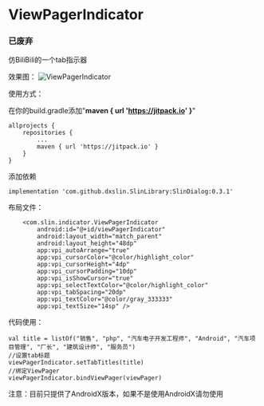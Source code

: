# ViewPagerIndicator

### 已废弃

仿BiliBili的一个tab指示器

效果图：
![ViewPagerIndicator](../img/ViewPagerIndicator.gif "ViewPagerIndicator")

使用方式：

在你的build.gradle添加"**maven { url 'https://jitpack.io' }**"

```
allprojects {
    repositories {
        ...
        maven { url 'https://jitpack.io' }
    }
}
```

添加依赖

```
implementation 'com.github.dxslin.SlinLibrary:SlinDialog:0.3.1'
```

布局文件：
```
    <com.slin.indicator.ViewPagerIndicator
        android:id="@+id/viewPagerIndicator"
        android:layout_width="match_parent"
        android:layout_height="48dp"
        app:vpi_autoArrange="true"
        app:vpi_cursorColor="@color/highlight_color"
        app:vpi_cursorHeight="4dp"
        app:vpi_cursorPadding="10dp"
        app:vpi_isShowCursor="true"
        app:vpi_selectTextColor="@color/highlight_color"
        app:vpi_tabSpacing="20dp"
        app:vpi_textColor="@color/gray_333333"
        app:vpi_textSize="14sp" />
```
代码使用：
```
val title = listOf("销售", "php", "汽车电子开发工程师", "Android", "汽车项目管理", "厂长", "建筑设计师", "服务员")
//设置tab标题
viewPagerIndicator.setTabTitles(title)
//绑定ViewPager
viewPagerIndicator.bindViewPager(viewPager)
```

注意：目前只提供了AndroidX版本，如果不是使用AndroidX请勿使用
